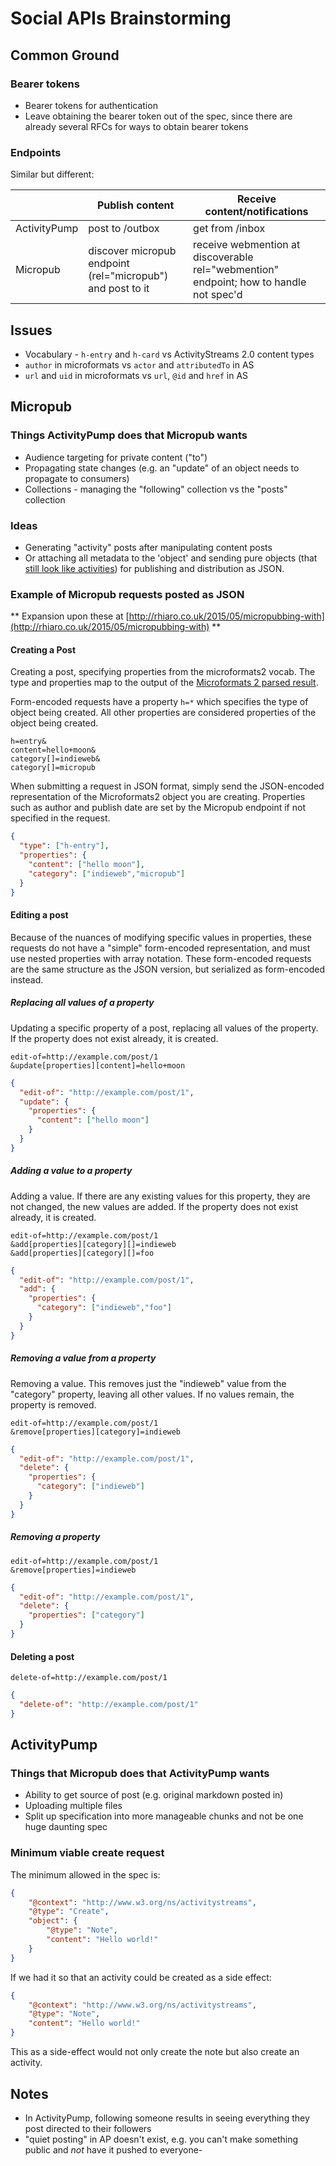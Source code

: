 # Social APIs Brainstorming

## Common Ground

### Bearer tokens
* Bearer tokens for authentication
* Leave obtaining the bearer token out of the spec, since there are already several RFCs for ways to obtain bearer tokens

### Endpoints

Similar but different:

|              | Publish content | Receive content/notifications |
| ------------ | ------- | ------- |
| ActivityPump | post to /outbox | get from /inbox |
| Micropub     | discover micropub endpoint (rel="micropub") and post to it | receive webmention at discoverable rel="webmention" endpoint; how to handle not spec'd |

## Issues

* Vocabulary - `h-entry` and `h-card` vs ActivityStreams 2.0 content types
* `author` in microformats vs `actor` and `attributedTo` in AS
* `url` and `uid` in microformats vs `url`, `@id` and `href` in AS

## Micropub

### Things ActivityPump does that Micropub wants
* Audience targeting for private content ("to")
* Propagating state changes (e.g. an "update" of an object needs to propagate to consumers)
* Collections - managing the "following" collection vs the "posts" collection

### Ideas
* Generating "activity" posts after manipulating content posts
* Or attaching all metadata to the 'object' and sending pure objects (that [still look like activities](http://rhiaro.co.uk/2015/05/micropubbing-with)) for publishing and distribution as JSON.

### Example of Micropub requests posted as JSON

** Expansion upon these at [http://rhiaro.co.uk/2015/05/micropubbing-with](http://rhiaro.co.uk/2015/05/micropubbing-with) **

#### Creating a Post

Creating a post, specifying properties from the microformats2 vocab. The type and properties map to the output of the [Microformats 2 parsed result](http://microformats.org/wiki/microformats2-parsing).

Form-encoded requests have a property `h=*` which specifies the type of object being created. All other properties are considered properties of the object being created.

```
h=entry&
content=hello+moon&
category[]=indieweb&
category[]=micropub
```

When submitting a request in JSON format, simply send the JSON-encoded representation of the Microformats2 object you are creating. Properties such as author and publish date are set by the Micropub endpoint if not specified in the request.

```json
{
  "type": ["h-entry"],
  "properties": {
    "content": ["hello moon"],
    "category": ["indieweb","micropub"]
  }
}
```

#### Editing a post

Because of the nuances of modifying specific values in properties, these requests do not have a "simple" form-encoded representation, and must use nested properties with array notation. These form-encoded requests are the same structure as the JSON version, but serialized as form-encoded instead.

##### Replacing all values of a property

Updating a specific property of a post, replacing all values of the property. If the property does not exist already, it is created.

```
edit-of=http://example.com/post/1
&update[properties][content]=hello+moon
```

```json
{
  "edit-of": "http://example.com/post/1",
  "update": {
    "properties": {
      "content": ["hello moon"]
    }
  }
}
```

##### Adding a value to a property

Adding a value. If there are any existing values for this property, they are not changed, the new values are added. If the property does not exist already, it is created.

```
edit-of=http://example.com/post/1
&add[properties][category][]=indieweb
&add[properties][category][]=foo
```

```json
{
  "edit-of": "http://example.com/post/1",
  "add": {
    "properties": {
      "category": ["indieweb","foo"]
    }
  }
}
```

##### Removing a value from a property

Removing a value. This removes just the "indieweb" value from the "category" property, leaving all other values. If no values remain, the property is removed.

```
edit-of=http://example.com/post/1
&remove[properties][category]=indieweb
```

```json
{
  "edit-of": "http://example.com/post/1",
  "delete": {
    "properties": {
      "category": ["indieweb"]
    }
  }
}
```

##### Removing a property

```
edit-of=http://example.com/post/1
&remove[properties]=indieweb
```

```json
{
  "edit-of": "http://example.com/post/1",
  "delete": {
    "properties": ["category"]
  }
}
```

#### Deleting a post

```
delete-of=http://example.com/post/1
```

```json
{
  "delete-of": "http://example.com/post/1"
}
```


## ActivityPump

### Things that Micropub does that ActivityPump wants

- Ability to get source of post (e.g. original markdown posted in)
- Uploading multiple files
- Split up specification into more manageable chunks and not be one huge daunting spec

### Minimum viable create request

The minimum allowed in the spec is:
```json
{
    "@context": "http://www.w3.org/ns/activitystreams",
    "@type": "Create",
    "object": {
        "@type": "Note",
        "content": "Hello world!"
    }
}
```

If we had it so that an activity could be created as a side effect:
```json
{
    "@context": "http://www.w3.org/ns/activitystreams",
    "@type": "Note",
    "content": "Hello world!"
}
```
This as a side-effect would not only create the note but also create an
activity.

## Notes
* In ActivityPump, following someone results in seeing everything they post directed to their followers
* "quiet posting" in AP doesn't exist, e.g. you can't make something public and *not* have it pushed to everyone- 

